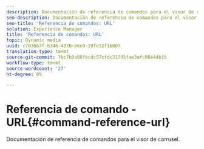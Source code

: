 ```yaml
---
description: Documentación de referencia de comandos para el visor de carrusel.
seo-description: Documentación de referencia de comandos para el visor de carrusel.
seo-title: 'Referencia de comandos: URL'
solution: Experience Manager
title: 'Referencia de comandos: URL'
topic: Dynamic media
uuid: c703667f-6346-437b-b6c0-20fe12f1b007
translation-type: tm+mt
source-git-commit: 7bc7b3a86fbcdc57cfdc31745fae3afc06e44b15
workflow-type: tm+mt
source-wordcount: '27'
ht-degree: 0%

---
```



# Referencia de comando - URL{#command-reference-url}

Documentación de referencia de comandos para el visor de carrusel.

